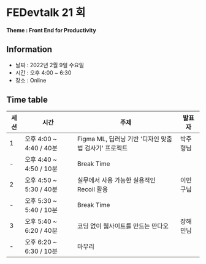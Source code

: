 # FEDevtalk 21 회
#### Theme : Front End for Productivity
## Information
- 날짜 : 2022년 2월 9일 수요일
- 시간 : 오후 4:00 ~ 6:30
- 장소 : Online
## Time table
| 세션 | 시간               | 주제       | 발표자          |
| ---- | ------------------ | ---------- | --------------- |
| 1    | 오후 4:00 ~ 4:40 / 40분 | Figma ML, 딥러닝 기반 '디자인 맞춤법 검사기' 프로젝트   | 박주형님 |
| -    | 오후 4:40 ~ 4:50 / 10분 | Break Time                                  |        |
| 2    | 오후 4:50 ~ 5:30 / 40분 | 실무에서 사용 가능한 실용적인 Recoil 활용       | 이민구님 |
| -    | 오후 5:30 ~ 5:40 / 10분 | Break Time                                  |        |
| 3    | 오후 5:40 ~ 6:20 / 40분 |  코딩 없이 웹사이트를 만드는 만다오                            | 장해민님 |
| -     | 오후 6:20 ~ 6:30 / 10분 | 마무리 |  |
